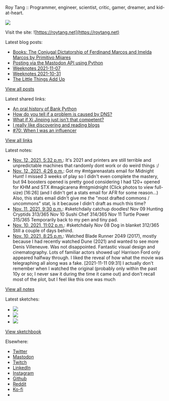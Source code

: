 Roy Tang :: Programmer, engineer, scientist, critic, gamer, dreamer, and kid-at-heart.

![](https://roytang.net/static/img/profile.jpg)

Visit the site: ![https://roytang.net](https://roytang.net)

Latest blog posts:

- [Books: The Conjugal Dictatorship of Ferdinand Marcos and Imelda Marcos by Primitivo Mijares](https://roytang.net/2021/11/conjugal-dictatorship/)
- [Posting via the Mastodon API using Python](https://roytang.net/2021/11/mastodon-api-python/)
- [Weeknotes 2021-11-07](https://roytang.net/2021/11/weeknotes-11-07/)
- [Weeknotes 2021-10-31](https://roytang.net/2021/10/weeknotes-2021-10-31/)
- [The Little Things Add Up](https://roytang.net/2021/10/little-things-add-up/)

[View all posts](https://roytang.net/blog)

Latest shared links:

- [An oral history of Bank Python](https://roytang.net/2021/11/an-oral-history-of-bank-python/)
- [How do you tell if a problem is caused by DNS?](https://roytang.net/2021/11/how-do-you-tell-if-a-problem-is-caused-by-dns/)
- [What if Xi Jinping just isn&#x27;t that competent?](https://roytang.net/2021/11/what-if-xi-jinping-just-isnt-that-competent/)
- [I really like discovering and reading blogs](https://roytang.net/2021/11/i-really-like-discovering-and-reading-blogs/)
- [#70: When I was an influencer](https://roytang.net/2021/11/70-when-i-was-an-influencer/)

[View all links](https://roytang.net/links)

Latest notes:

- [Nov. 12, 2021, 5:32 p.m.](https://roytang.net/2021/11/dd0735aab38c1d9167231474ce6ea5bb/): It&#x27;s 2021 and printers are still terrible and unpredictable machines that randomly dont work or do weird things :/
- [Nov. 12, 2021, 4:26 p.m.](https://roytang.net/2021/11/1459075159709519873/): Got my #mtgarenastats email for Midnight Hunt! I missed 3 weeks of play so I didn&#x27;t even complete the mastery, but 94 boosters opened is pretty good considering I had 120+ opened for KHM and STX #magicarena #mtgmidnight (Click photos to view full-size) [16:26] (and I didn&#x27;t get a stats email for AFR for some reason...) Also, this stats email didn&#x27;t give me the &quot;most drafted commons / uncommons&quot; stat, is it because I didn&#x27;t draft as much this time?
- [Nov. 11, 2021, 9:30 p.m.](https://roytang.net/2021/11/c579b98a1c9ba0299d414c0e40754561/): #sketchdaily catchup doodles! Nov 09 Hunting Cryptids 313/365 Nov 10 Sushi Chef 314/365 Nov 11 Turtle Power 315/365 Temporarily back to my pen and tiny pad.
- [Nov. 10, 2021, 11:02 p.m.](https://roytang.net/2021/11/fe86639de24301382b9d592909c43315/): #sketchdaily Nov 08 Dog in blanket 312/365 Still a couple of days behind.
- [Nov. 10, 2021, 8:25 p.m.](https://roytang.net/2021/11/4737c6da7ee142af8b00576b407172a2/): Watched Blade Runner 2049 (2017), mostly because I had recently watched Dune (2021) and wanted to see more Denis Villeneuve. Was not disappointed. Fantastic visual design and cinematography. Lots of familiar actors showed up! Harrison Ford only appeared halfway through. I liked the reveal of how what the movie was telegraphing all along was a fake. [2021-11-11 09:31] I actually don&#x27;t remember when I watched the original (probably only within the past 10y or so; I never saw it during the time it came out) and don&#x27;t recall most of the plot, but I feel like this one was much

[View all notes](https://roytang.net/notes)

Latest sketches:


- ![](https://roytang.net/media/cache/8f/4f/8f4f9e31d09624603608ab21a94753cc.jpg)
- ![](https://roytang.net/media/cache/6b/a4/6ba441ae06ee541a693797250a4f1a39.jpg)
- ![](https://roytang.net/media/cache/b7/9d/b79ddbec1ac5dd46d7f020868f35c1e7.jpg)

[View sketchbook](https://roytang.net/albums/sketchbook)


Elsewhere:

- [Twitter](https://twitter.com/roytang)
- [Mastodon](https://mastodon.technology/@roytang)
- [Twitch](https://twitch.tv/twitchyroy)
- [LinkedIn](https://www.linkedin.com/in/roytang)
- [Instagram](https://instagram.com/roytang0400)
- [Github](https://github.com/roytang)
- [Reddit](https://reddit.com/u/hungryroy)
- [Ko-fi](https://ko-fi.com/roytang)
- [](mailto:hello@roytang.net)